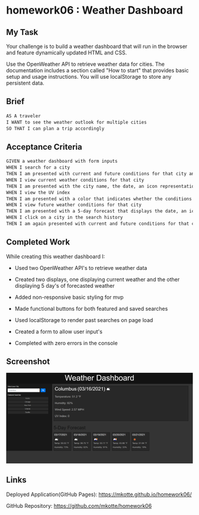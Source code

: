 # homework06 : Weather Dashboard

## My Task

Your challenge is to build a weather dashboard that will run in the browser and feature dynamically updated HTML and CSS.

Use the OpenWeather API to retrieve weather data for cities. The documentation includes a section called "How to start" that provides basic setup and usage instructions. You will use localStorage to store any persistent data.

## Brief

```md
AS A traveler
I WANT to see the weather outlook for multiple cities
SO THAT I can plan a trip accordingly
```

## Acceptance Criteria

```md
GIVEN a weather dashboard with form inputs
WHEN I search for a city
THEN I am presented with current and future conditions for that city and that city is added to the search history
WHEN I view current weather conditions for that city
THEN I am presented with the city name, the date, an icon representation of weather conditions, the temperature, the humidity, the wind speed, and the UV index
WHEN I view the UV index
THEN I am presented with a color that indicates whether the conditions are favorable, moderate, or severe
WHEN I view future weather conditions for that city
THEN I am presented with a 5-day forecast that displays the date, an icon representation of weather conditions, the temperature, and the humidity
WHEN I click on a city in the search history
THEN I am again presented with current and future conditions for that city
```

## Completed Work

While creating this weather dashboard I:

* Used two OpenWeather API's to retrieve weather data

* Created two displays, one displaying current weather and the other displaying 5 day's of forecasted weather

* Added non-responsive basic styling for mvp 

* Made functional buttons for both featured and saved searches

* Used localStorage to render past searches on page load

* Created a form to allow user input's 

* Completed with zero errors in the console

## Screenshot

![screenshot of the homework assignment's, finished website](./assets/images/Homework06-screenshot.png)

## Links

Deployed Application(GitHub Pages): https://mkotte.github.io/homework06/

GitHub Repository: https://github.com/mkotte/homework06
